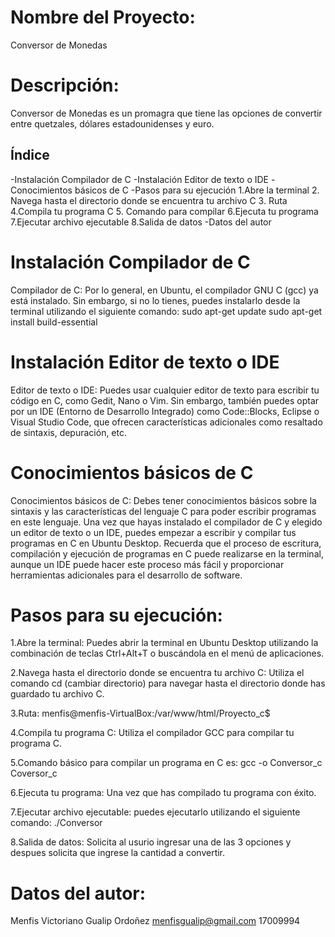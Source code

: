 # Nombre del Proyecto: 
Conversor de Monedas

# Descripción:
Conversor de Monedas es un promagra que tiene las opciones de convertir entre quetzales, dólares estadounidenses y euro.

## Índice
-Instalación Compilador de C
-Instalación Editor de texto o IDE
-Conocimientos básicos de C
-Pasos para su ejecución
  1.Abre la terminal
  2. Navega hasta el directorio donde se encuentra tu archivo C
  3. Ruta
  4.Compila tu programa C
  5. Comando para compilar
  6.Ejecuta tu programa
  7.Ejecutar archivo ejecutable
  8.Salida de datos
-Datos del autor

# Instalación Compilador de C
Compilador de C: Por lo general, en Ubuntu, el compilador GNU C (gcc) ya está instalado. Sin embargo, si no lo tienes, puedes instalarlo desde la terminal utilizando el siguiente comando:
sudo apt-get update
sudo apt-get install build-essential

# Instalación Editor de texto o IDE
Editor de texto o IDE: Puedes usar cualquier editor de texto para escribir tu código en C, como Gedit, Nano o Vim. Sin embargo, también puedes optar por un IDE (Entorno de Desarrollo Integrado) como Code::Blocks, Eclipse o Visual Studio Code, que ofrecen características adicionales como resaltado de sintaxis, depuración, etc.

# Conocimientos básicos de C
Conocimientos básicos de C: Debes tener conocimientos básicos sobre la sintaxis y las características del lenguaje C para poder escribir programas en este lenguaje. Una vez que hayas instalado el compilador de C y elegido un editor de texto o un IDE, puedes empezar a escribir y compilar tus programas en C en Ubuntu Desktop. Recuerda que el proceso de escritura, compilación y ejecución de programas en C puede realizarse en la terminal, aunque un IDE puede hacer este proceso más fácil y proporcionar herramientas adicionales para el desarrollo de software.

# Pasos para su ejecución:

1.Abre la terminal: 
Puedes abrir la terminal en Ubuntu Desktop utilizando la combinación de teclas Ctrl+Alt+T o buscándola en el menú de aplicaciones.

2.Navega hasta el directorio donde se encuentra tu archivo C: 
Utiliza el comando cd (cambiar directorio) para navegar hasta el directorio donde has guardado tu archivo C.

3.Ruta:
menfis@menfis-VirtualBox:/var/www/html/Proyecto_c$

4.Compila tu programa C: 
Utiliza el compilador GCC para compilar tu programa C. 

5.Comando básico para compilar un programa en C es:
gcc -o Conversor_c Coversor_c

6.Ejecuta tu programa: 
Una vez que has compilado tu programa con éxito.

7.Ejecutar archivo ejecutable:
puedes ejecutarlo utilizando el siguiente comando:
./Conversor

8.Salida de datos: 
Solicita al usurio ingresar una de las 3 opciones y despues solicita que ingrese la cantidad a convertir.

# Datos del autor:
Menfis Victoriano Gualip Ordoñez 
menfisgualip@gmail.com
17009994
